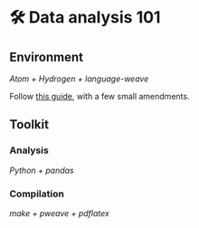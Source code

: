 # 🛠 Data analysis 101

## Environment

_Atom + Hydrogen + language-weave_ 

Follow [this guide](http://protips.maxmasnick.com/literate-python-setup-with-pweave-and-atom),
with a few small amendments.

## Toolkit

### Analysis

_Python + pandas_

### Compilation

_make + pweave + pdflatex_
